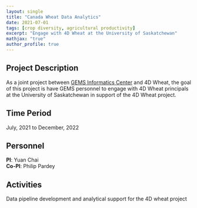 ```yaml
---
layout: single
title: "Canada Wheat Data Analytics"
date: 2021-07-01
tags: [crop diversity, agricultural productivity]
excerpt: "Engage with 4D Wheat at the University of Saskatchewan"
mathjax: "true"
author_profile: true
---
```


## Project Description
As a joint project between [GEMS Informatics Center](https://agroinformatics.org/) and 4D Wheat, the goal of this project is have GEMS personnel to engage with 4D Wheat principals at the University of Saskatchewan in support of the 4D Wheat project.

## Time Period
July, 2021 to December, 2022

## Personnel
**PI**: Yuan Chai   
**Co-PI**: Philip Pardey    

## Activities
Data pipeline development and analytical support for the 4D wheat project